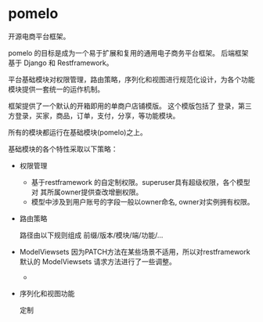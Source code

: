 # pomelo

开源电商平台框架。

pomelo 的目标是成为一个易于扩展和复用的通用电子商务平台框架。
后端框架基于 Django 和 Restframework。

平台基础模块对权限管理，路由策略，序列化和视图进行规范化设计，为各个功能模块提供一套统一的运作机制。

框架提供了一个默认的开箱即用的单商户店铺模版。
这个模版包括了 登录，第三方登录，买家，商品，订单，支付，分享，等功能模块。

所有的模块都运行在基础模块(pomelo)之上。

基础模块的各个特性采取以下策略：

- 权限管理

  - 基于restframework 的自定制权限。superuser具有超级权限，各个模型对
    其所属owner提供查改增删权限。
  - 模型中涉及到用户账号的字段一般以owner命名, owner对实例拥有权限。

- 路由策略

    路径由以下规则组成
    前缀/版本/模块/端/功能/...

- ModelViewsets
  因为PATCH方法在某些场景不适用，所以对restframework默认的 ModelViewsets 请求方法进行了一些调整。

  -

- 序列化和视图功能

    定制

